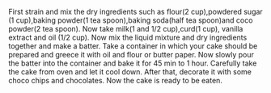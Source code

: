 First strain and mix the dry ingredients such as flour(2 cup),powdered sugar (1 cup),baking powder(1 tea spoon),baking soda(half tea spoon)and coco powder(2 tea spoon).
Now take milk(1 and 1/2 cup),curd(1 cup), vanilla extract and oil (1/2 cup).
Now mix the liquid mixture and dry ingredients together and make a batter.
Take a container in which your cake should be prepared and greece it with oil and flour or butter paper.
Now slowly pour the batter into the container and bake it for 45 min to 1 hour.
Carefully take the cake from oven and let it cool down.
After that, decorate it with some choco chips and chocolates.
Now the cake is ready to be eaten.